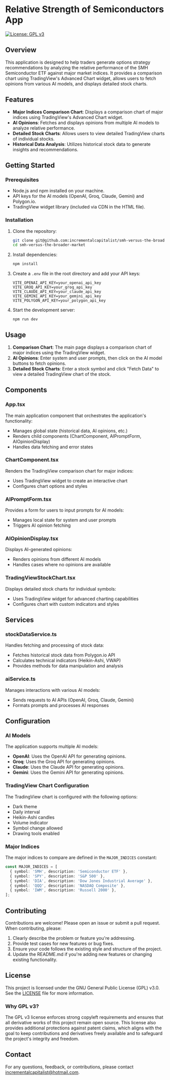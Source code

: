 # Relative Strength of Semiconductors App

[![License: GPL v3](https://img.shields.io/badge/License-GPLv3-blue.svg)](https://www.gnu.org/licenses/gpl-3.0) 

## Overview

This application is designed to help traders generate options strategy recommendations by analyzing the relative performance of the SMH Semiconductor ETF against major market indices. It provides a comparison chart using TradingView's Advanced Chart widget, allows users to fetch opinions from various AI models, and displays detailed stock charts.

## Features

- **Major Indices Comparison Chart**: Displays a comparison chart of major indices using TradingView's Advanced Chart widget.
- **AI Opinions**: Fetches and displays opinions from multiple AI models to analyze relative performance.
- **Detailed Stock Charts**: Allows users to view detailed TradingView charts of individual stocks.
- **Historical Data Analysis**: Utilizes historical stock data to generate insights and recommendations.

## Getting Started

### Prerequisites

- Node.js and npm installed on your machine.
- API keys for the AI models (OpenAI, Groq, Claude, Gemini) and Polygon.io.
- TradingView widget library (included via CDN in the HTML file).

### Installation

1. Clone the repository:
   ```bash
   git clone git@github.com:incrementalcapitalist/smh-versus-the-broader-market.git
   cd smh-versus-the-broader-market
   ```

2. Install dependencies:
   ```bash
   npm install
   ```

3. Create a `.env` file in the root directory and add your API keys:
   ```env
   VITE_OPENAI_API_KEY=your_openai_api_key
   VITE_GROQ_API_KEY=your_groq_api_key
   VITE_CLAUDE_API_KEY=your_claude_api_key
   VITE_GEMINI_API_KEY=your_gemini_api_key
   VITE_POLYGON_API_KEY=your_polygon_api_key
   ```

4. Start the development server:
   ```bash
   npm run dev
   ```

## Usage

1. **Comparison Chart**: The main page displays a comparison chart of major indices using the TradingView widget.
2. **AI Opinions**: Enter system and user prompts, then click on the AI model buttons to fetch opinions.
3. **Detailed Stock Charts**: Enter a stock symbol and click "Fetch Data" to view a detailed TradingView chart of the stock.

## Components

### App.tsx

The main application component that orchestrates the application's functionality:

- Manages global state (historical data, AI opinions, etc.)
- Renders child components (ChartComponent, AIPromptForm, AIOpinionDisplay)
- Handles data fetching and error states

### ChartComponent.tsx

Renders the TradingView comparison chart for major indices:

- Uses TradingView widget to create an interactive chart
- Configures chart options and styles

### AIPromptForm.tsx

Provides a form for users to input prompts for AI models:

- Manages local state for system and user prompts
- Triggers AI opinion fetching

### AIOpinionDisplay.tsx

Displays AI-generated opinions:

- Renders opinions from different AI models
- Handles cases where no opinions are available

### TradingViewStockChart.tsx

Displays detailed stock charts for individual symbols:

- Uses TradingView widget for advanced charting capabilities
- Configures chart with custom indicators and styles

## Services

### stockDataService.ts

Handles fetching and processing of stock data:

- Fetches historical stock data from Polygon.io API
- Calculates technical indicators (Heikin-Ashi, VWAP)
- Provides methods for data manipulation and analysis

### aiService.ts

Manages interactions with various AI models:

- Sends requests to AI APIs (OpenAI, Groq, Claude, Gemini)
- Formats prompts and processes AI responses

## Configuration

### AI Models

The application supports multiple AI models:

- **OpenAI**: Uses the OpenAI API for generating opinions.
- **Groq**: Uses the Groq API for generating opinions.
- **Claude**: Uses the Claude API for generating opinions.
- **Gemini**: Uses the Gemini API for generating opinions.

### TradingView Chart Configuration

The TradingView chart is configured with the following options:

- Dark theme
- Daily interval
- Heikin-Ashi candles
- Volume indicator
- Symbol change allowed
- Drawing tools enabled

### Major Indices

The major indices to compare are defined in the `MAJOR_INDICES` constant:

```typescript
const MAJOR_INDICES = [
  { symbol: 'SMH', description: 'Semiconductor ETF' },
  { symbol: 'SPY', description: 'S&P 500' },
  { symbol: 'DIA', description: 'Dow Jones Industrial Average' },
  { symbol: 'QQQ', description: 'NASDAQ Composite' },
  { symbol: 'IWM', description: 'Russell 2000' },
];
```

## Contributing

Contributions are welcome! Please open an issue or submit a pull request. When contributing, please:

1. Clearly describe the problem or feature you're addressing.
2. Provide test cases for new features or bug fixes.
3. Ensure your code follows the existing style and structure of the project.
4. Update the README.md if you're adding new features or changing existing functionality.

## License

This project is licensed under the GNU General Public License (GPL) v3.0. See the [LICENSE](LICENSE) file for more information.

### Why GPL v3?

The GPL v3 license enforces strong copyleft requirements and ensures that all derivative works of this project remain open source. This license also provides additional protections against patent claims, which aligns with the goal to keep contributions and derivatives freely available and to safeguard the project's integrity and freedom.

## Contact

For any questions, feedback, or contributions, please contact [incrementalcapitalist@hotmail.com](mailto:incrementalcapitalist@hotmail.com).